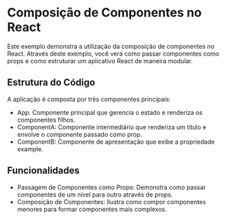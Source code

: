 # Composição de Componentes no React

Este exemplo demonstra a utilização da composição de componentes no React. Através deste exemplo, você verá como passar componentes como props e como estruturar um aplicativo React de maneira modular.

## Estrutura do Código
A aplicação é composta por três componentes principais:

* App: Componente principal que gerencia o estado e renderiza os componentes filhos.
* ComponentA: Componente intermediário que renderiza um título e envolve o componente passado como prop.
* ComponentB: Componente de apresentação que exibe a propriedade example.

## Funcionalidades
* Passagem de Componentes como Props: Demonstra como passar componentes de um nível para outro através de props.
* Composição de Componentes: Ilustra como compor componentes menores para formar componentes mais complexos.
